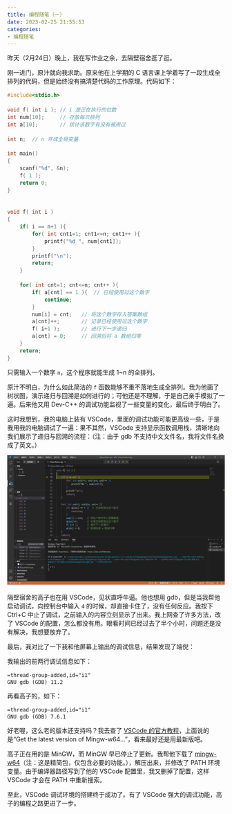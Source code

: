 ```yaml
---
title: 编程随笔（一）
date: 2023-02-25 21:55:53
categories:
- 编程随笔
---
```

昨天（2月24日）晚上，我在写作业之余，去隔壁宿舍逛了逛。

刚一进门，原汁就向我求助。原来他在上学期的 C 语言课上学着写了一段生成全排列的代码，但是始终没有搞清楚代码的工作原理。代码如下：
``` c
#include<stdio.h>

void f( int i ); // i 是正在执行的位数
int num[10];     // 存放每次排列
int a[10];       // 统计该数字有没有被用过

int n;  // n 开成全局变量

int main()
{
	scanf("%d", &n);
	f( 1 );
	return 0;
}


void f( int i )
{
	if( i == n+1 ){
		for( int cnt1=1; cnt1<=n; cnt1++ ){
			printf("%d ", num[cnt1]);
		}
		printf("\n");
		return;
	}
	
	for( int cnt=1; cnt<=n; cnt++ ){
		if( a[cnt] == 1 ){  // 已经使用过这个数字
			continue;
		}
		num[i] = cnt;   // 将这个数字存入答案数组
		a[cnt]++;       // 记录已经使用过这个数字
		f( i+1 );       // 进行下一步递归
		a[cnt] = 0;     // 回溯后将 a 数组归零
	}
	return;
}
```
只需输入一个数字 `n`，这个程序就能生成 1~n 的全排列。

原汁不明白，为什么如此简洁的 `f` 函数能够不重不落地生成全排列。我为他画了树状图，演示递归与回溯是如何进行的；可他还是不理解，于是自己亲手模拟了一遍。后来他又用 Dev-C++ 的调试功能监视了一些变量的变化，最后终于明白了。

这时我想到，我的电脑上装有 VSCode，里面的调试功能可能更高级一些，于是我用我的电脑调试了一遍：果不其然，VSCode 支持显示函数调用栈，清晰地向我们展示了递归与回溯的流程：（注：由于 gdb 不支持中文文件名，我将文件名换成了英文。）

![调试界面](/images/programming-1-debug.png)

隔壁宿舍的高子也在用 VSCode，见状直呼牛逼。他也想用 gdb，但是当我帮他启动调试，向控制台中输入 `4` 的时候，却直接卡住了，没有任何反应。我按下 Ctrl+C 中止了调试，之前输入的内容立刻显示了出来。我上网查了许多方法，改了 VSCode 的配置，怎么都没有用。眼看时间已经过去了半个小时，问题还是没有解决，我想要放弃了。

最后，我对比了一下我和他屏幕上输出的调试信息，结果发现了端倪：

我输出的前两行调试信息如下：
```
=thread-group-added,id="i1"
GNU gdb (GDB) 11.2
```

再看高子的，如下：
```
=thread-group-added,id="i1"
GNU gdb (GDB) 7.6.1
```

好老喔，这么老的版本还支持吗？我去查了 [VSCode 的官方教程](https://code.visualstudio.com/docs/cpp/config-mingw)，上面说的是“Get the latest version of Mingw-w64…”，看来最好还是用最新版吧。

高子正在用的是 MinGW，而 MinGW 早已停止了更新。我帮他下载了 [mingw-w64](https://github.com/niXman/mingw-builds-binaries)（注：这是精简包，仅包含必要的功能。），解压出来，并修改了 PATH 环境变量。由于编译器路径写到了他的 VSCode 配置里，我又删掉了配置，这样 VSCode 才会在 PATH 中重新搜索。

至此，VSCode 调试环境的搭建终于成功了。有了 VSCode 强大的调试功能，高子的编程之路更进了一步。

